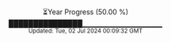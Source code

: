 <p align="center">
⏳Year Progress (50.00 %)<br>
███████████████▁▁▁▁▁▁▁▁▁▁▁▁▁▁▁ <br>
<sub>Updated: Tue, 02 Jul 2024 00:09:32 GMT</sub>
</p>

